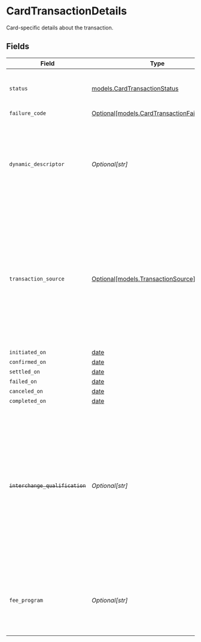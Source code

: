 # CardTransactionDetails

Card-specific details about the transaction.


## Fields

| Field                                                                                                                                                                                                                    | Type                                                                                                                                                                                                                     | Required                                                                                                                                                                                                                 | Description                                                                                                                                                                                                              | Example                                                                                                                                                                                                                  |
| ------------------------------------------------------------------------------------------------------------------------------------------------------------------------------------------------------------------------ | ------------------------------------------------------------------------------------------------------------------------------------------------------------------------------------------------------------------------ | ------------------------------------------------------------------------------------------------------------------------------------------------------------------------------------------------------------------------ | ------------------------------------------------------------------------------------------------------------------------------------------------------------------------------------------------------------------------ | ------------------------------------------------------------------------------------------------------------------------------------------------------------------------------------------------------------------------ |
| `status`                                                                                                                                                                                                                 | [models.CardTransactionStatus](../models/cardtransactionstatus.md)                                                                                                                                                       | :heavy_check_mark:                                                                                                                                                                                                       | Status of a transaction within the card payment lifecycle.                                                                                                                                                               |                                                                                                                                                                                                                          |
| `failure_code`                                                                                                                                                                                                           | [Optional[models.CardTransactionFailureCode]](../models/cardtransactionfailurecode.md)                                                                                                                                   | :heavy_minus_sign:                                                                                                                                                                                                       | N/A                                                                                                                                                                                                                      |                                                                                                                                                                                                                          |
| `dynamic_descriptor`                                                                                                                                                                                                     | *Optional[str]*                                                                                                                                                                                                          | :heavy_minus_sign:                                                                                                                                                                                                       | An optional override of the default card statement descriptor for a transfer. Accounts must be enabled by Moov to set this field.                                                                                        | WhlBdy *Yoga 11-12                                                                                                                                                                                                       |
| `transaction_source`                                                                                                                                                                                                     | [Optional[models.TransactionSource]](../models/transactionsource.md)                                                                                                                                                     | :heavy_minus_sign:                                                                                                                                                                                                       | Specifies the nature and initiator of a transaction. <br/><br/>Crucial for recurring and merchant-initiated transactions as per card scheme rules. <br/>Omit for customer-initiated e-commerce transactions.             |                                                                                                                                                                                                                          |
| `initiated_on`                                                                                                                                                                                                           | [date](https://docs.python.org/3/library/datetime.html#date-objects)                                                                                                                                                     | :heavy_minus_sign:                                                                                                                                                                                                       | N/A                                                                                                                                                                                                                      |                                                                                                                                                                                                                          |
| `confirmed_on`                                                                                                                                                                                                           | [date](https://docs.python.org/3/library/datetime.html#date-objects)                                                                                                                                                     | :heavy_minus_sign:                                                                                                                                                                                                       | N/A                                                                                                                                                                                                                      |                                                                                                                                                                                                                          |
| `settled_on`                                                                                                                                                                                                             | [date](https://docs.python.org/3/library/datetime.html#date-objects)                                                                                                                                                     | :heavy_minus_sign:                                                                                                                                                                                                       | N/A                                                                                                                                                                                                                      |                                                                                                                                                                                                                          |
| `failed_on`                                                                                                                                                                                                              | [date](https://docs.python.org/3/library/datetime.html#date-objects)                                                                                                                                                     | :heavy_minus_sign:                                                                                                                                                                                                       | N/A                                                                                                                                                                                                                      |                                                                                                                                                                                                                          |
| `canceled_on`                                                                                                                                                                                                            | [date](https://docs.python.org/3/library/datetime.html#date-objects)                                                                                                                                                     | :heavy_minus_sign:                                                                                                                                                                                                       | N/A                                                                                                                                                                                                                      |                                                                                                                                                                                                                          |
| `completed_on`                                                                                                                                                                                                           | [date](https://docs.python.org/3/library/datetime.html#date-objects)                                                                                                                                                     | :heavy_minus_sign:                                                                                                                                                                                                       | N/A                                                                                                                                                                                                                      |                                                                                                                                                                                                                          |
| ~~`interchange_qualification`~~                                                                                                                                                                                          | *Optional[str]*                                                                                                                                                                                                          | :heavy_minus_sign:                                                                                                                                                                                                       | : warning: ** DEPRECATED **: This will be removed in a future release, please migrate away from it as soon as possible.<br/><br/>The program assigned by the card network that determines the interchange rate for the transfer. | Visa Signature and Visa Infinite (Spend not-qualified) Product 1                                                                                                                                                         |
| `fee_program`                                                                                                                                                                                                            | *Optional[str]*                                                                                                                                                                                                          | :heavy_minus_sign:                                                                                                                                                                                                       | The program assigned by the card network that determines the interchange rate for the transfer.                                                                                                                          | Visa Signature and Visa Infinite (Spend not-qualified) Product 1                                                                                                                                                         |